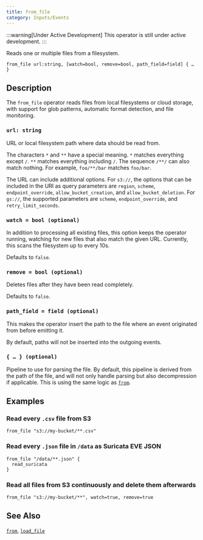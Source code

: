 ```yaml
---
title: from_file
category: Inputs/Events
---
```


:::warning[Under Active Development]
This operator is still under active development.
:::

Reads one or multiple files from a filesystem.

```tql
from_file url:string, [watch=bool, remove=bool, path_field=field] { … }
```

## Description

The `from_file` operator reads files from local filesystems or cloud storage,
with support for glob patterns, automatic format detection, and file
monitoring.

### `url: string`

URL or local filesystem path where data should be read from.

The characters `*` and `**` have a special meaning. `*` matches everything
except `/`. `**` matches everything including `/`. The sequence `/**/` can also
match nothing. For example, `foo/**/bar` matches `foo/bar`.

The URL can include additional options. For `s3://`, the options that can be
included in the URI as query parameters are `region`, `scheme`,
`endpoint_override`, `allow_bucket_creation`, and `allow_bucket_deletion`. For
`gs://`, the supported parameters are `scheme`, `endpoint_override`, and
`retry_limit_seconds`.

### `watch = bool (optional)`

In addition to processing all existing files, this option keeps the operator
running, watching for new files that also match the given URL. Currently, this
scans the filesystem up to every 10s.

Defaults to `false`.

### `remove = bool (optional)`

Deletes files after they have been read completely.

Defaults to `false`.

### `path_field = field (optional)`

This makes the operator insert the path to the file where an event originated
from before emitting it.

By default, paths will not be inserted into the outgoing events.

### `{ … } (optional)`

Pipeline to use for parsing the file. By default, this pipeline is derived from
the path of the file, and will not only handle parsing but also decompression if
applicable. This is using the same logic as [`from`](/reference/operators/from).

## Examples

### Read every `.csv` file from S3

```tql
from_file "s3://my-bucket/**.csv"
```

### Read every `.json` file in `/data` as Suricata EVE JSON

```tql
from_file "/data/**.json" {
  read_suricata
}
```

### Read all files from S3 continuously and delete them afterwards

```tql
from_file "s3://my-bucket/**", watch=true, remove=true
```

## See Also

[`from`](/reference/operators/from),
[`load_file`](/reference/operators/load_file)
